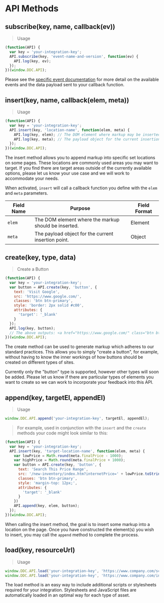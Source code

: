 # API Methods

## subscribe(key, name, callback(ev))

> Usage

```javascript
(function(API) {
  var key = 'your-integration-key';
  API.subscribe(key, 'event-name-and-version', function(ev) {
    API.log(key, ev);
  });
})(window.DDC.API);
```
Please see the <a href="#event-subscriptions">specific event documentation</a> for more detail on the available events and the data payload sent to your callback function.

## insert(key, name, callback(elem, meta))

> Usage

```javascript
(function(API) {
  var key = 'your-integration-key';
  API.insert(key, 'location-name', function(elem, meta) {
    API.log(key, elem); // The DOM element where markup may be inserted.
    API.log(key, meta); // The payload object for the current insertion point.
  });
})(window.DDC.API);
```

The insert method allows you to append markup into specific set locations on some pages. These locations are commonly used areas you may want to target. If you find there are target areas outside of the currently available options, please let us know your use case and we will work to accommodate your needs.

When activated, `insert` will call a callback function you define with the `elem` and `meta` parameters.

Field Name | Purpose | Field Format
-------------- | -------------- | --------------
`elem` | The DOM element where the markup should be inserted. | Element
`meta` | The payload object for the current insertion point. | Object

## create(key, type, data)

> Create a Button

```javascript
(function(API) {
  var key = 'your-integration-key';
  var button = API.create(key, 'button', {
    text: 'Visit Google',
    src: 'https://www.google.com/',
    classes: 'btn btn-primary',
    style: 'border: 2px solid #c00',
    attributes: {
      'target': '_blank'
    }
  });
  API.log(key, button);
  // The above outputs: <a href="https://www.google.com/" class="btn btn-primary" style="border: 2px solid rgb(204, 0, 0);">Visit Google</a>
})(window.DDC.API);
```

The create method can be used to generate markup which adheres to our standard practices. This allows you to simply "create a button", for example, without having to know the inner workings of how buttons should be created on different types of sites.

Currently only the "button" type is supported, however other types will soon be added. Please let us know if there are particular types of elements you want to create so we can work to incorporate your feedback into this API.

## append(key, targetEl, appendEl)

> Usage

```javascript
window.DDC.API.append('your-integration-key', targetEl, appendEl);
```

> For example, used in conjunction with the `insert` and the `create` methods your code might look similar to this:

```javascript
(function(API) {
  var key = 'your-integration-key';
  API.insert(key, 'target-location-name', function(elem, meta) {
    var lowPrice = Math.round(meta.finalPrice - 1000);
    var highPrice = Math.round(meta.finalPrice + 1000);
    var button = API.create(key, 'button', {
      text: 'Search This Price Range',
      src: '/new-inventory/index.htm?internetPrice=' + lowPrice.toString() + '-' + highPrice.toString(),
      classes: 'btn btn-primary',
      style: 'margin-top: 12px;',
      attributes: {
        'target': '_blank'
      }
    })
    API.append(key, elem, button);
  });
})(window.DDC.API);
```

When calling the insert method, the goal is to insert some markup into a location on the page. Once you have constructed the element(s) you wish to insert, you may call the `append` method to complete the process.

## load(key, resourceUrl)

> Usage

```javascript
window.DDC.API.load('your-integration-key', 'https://www.company.com/script.js'); // Loads a JavaScript file
window.DDC.API.load('your-integration-key', 'https://www.company.com/integration.css'); // Loads a CSS stylesheet
```

The load method is an easy way to include additional scripts or stylesheets required for your integration. Stylesheets and JavaScript files are automatically loaded in an optimal way for each type of asset.